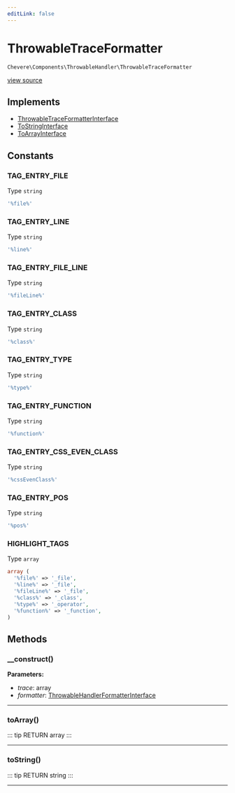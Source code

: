 ```yaml
---
editLink: false
---
```


# ThrowableTraceFormatter

`Chevere\Components\ThrowableHandler\ThrowableTraceFormatter`

[view source](https://github.com/chevere/chevere/blob/master/src/Chevere/Components/ThrowableHandler/ThrowableTraceFormatter.php)

## Implements

- [ThrowableTraceFormatterInterface](../../Interfaces/ThrowableHandler/ThrowableTraceFormatterInterface.md)
- [ToStringInterface](../../Interfaces/Common/ToStringInterface.md)
- [ToArrayInterface](../../Interfaces/Common/ToArrayInterface.md)

## Constants

### TAG_ENTRY_FILE

Type `string`

```php
'%file%'
```

### TAG_ENTRY_LINE

Type `string`

```php
'%line%'
```

### TAG_ENTRY_FILE_LINE

Type `string`

```php
'%fileLine%'
```

### TAG_ENTRY_CLASS

Type `string`

```php
'%class%'
```

### TAG_ENTRY_TYPE

Type `string`

```php
'%type%'
```

### TAG_ENTRY_FUNCTION

Type `string`

```php
'%function%'
```

### TAG_ENTRY_CSS_EVEN_CLASS

Type `string`

```php
'%cssEvenClass%'
```

### TAG_ENTRY_POS

Type `string`

```php
'%pos%'
```

### HIGHLIGHT_TAGS

Type `array`

```php
array (
  '%file%' => '_file',
  '%line%' => '_file',
  '%fileLine%' => '_file',
  '%class%' => '_class',
  '%type%' => '_operator',
  '%function%' => '_function',
)
```

## Methods

### __construct()

**Parameters:**

- *trace*: array
- *formatter*: [ThrowableHandlerFormatterInterface](../../Interfaces/ThrowableHandler/ThrowableHandlerFormatterInterface.md)

---

### toArray()

::: tip RETURN
array
:::

---

### toString()

::: tip RETURN
string
:::

---
